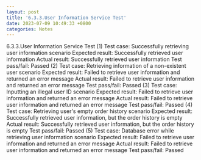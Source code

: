 ```yaml
---
layout: post
title: '6.3.3.User Information Service Test'
date: 2023-07-09 10:49:33 +0800
categories: Notes
---
```


6.3.3.User Information Service Test
(1) Test case: Successfully retrieving user information scenario
Expected result: Successfully retrieved user information
Actual result: Successfully retrieved user information
Test pass/fail: Passed
(2) Test case: Retrieving information of a non-existent user scenario
Expected result: Failed to retrieve user information and returned an error message
Actual result: Failed to retrieve user information and returned an error message
Test pass/fail: Passed
(3) Test case: Inputting an illegal user ID scenario
Expected result: Failed to retrieve user information and returned an error message
Actual result: Failed to retrieve user information and returned an error message
Test pass/fail: Passed
(4) Test case: Retrieving user's empty order history scenario
Expected result: Successfully retrieved user information, but the order history is empty
Actual result: Successfully retrieved user information, but the order history is empty
Test pass/fail: Passed
(5) Test case: Database error while retrieving user information scenario
Expected result: Failed to retrieve user information and returned an error message
Actual result: Failed to retrieve user information and returned an error message
Test pass/fail: Passed
